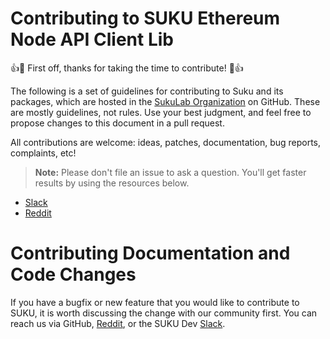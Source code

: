 # Contributing to SUKU Ethereum Node API Client Lib

:+1::tada: First off, thanks for taking the time to contribute! :tada::+1:

The following is a set of guidelines for contributing to Suku and its packages, which are hosted in the [SukuLab Organization](https://github.com/SukuLab) on GitHub. These are mostly guidelines, not rules. Use your best judgment, and feel free to propose changes to this document in a pull request.

All contributions are welcome: ideas, patches, documentation, bug reports, complaints, etc!

> **Note:** Please don't file an issue to ask a question. You'll get faster results by using the resources below.
- [Slack](https://sukudevs.slack.com)
- [Reddit](https://www.reddit.com/r/SUKUecosystem/)

# Contributing Documentation and Code Changes
If you have a bugfix or new feature that you would like to contribute to SUKU, it is worth discussing the change with our community first. You can reach us via GitHub, [Reddit](https://www.reddit.com/r/SUKUecosystem/), or the SUKU Dev [Slack](https://sukudevs.slack.com).
